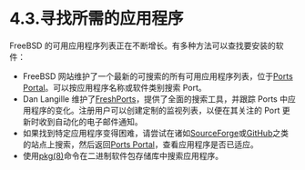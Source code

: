 # 4.3.寻找所需的应用程序


FreeBSD 的可用应用程序列表正在不断增长。有多种方法可以查找要安装的软件：

- FreeBSD 网站维护了一个最新的可搜索的所有可用应用程序列表，位于[Ports Portal](https://www.freebsd.org/ports/)。可以按应用程序名称或软件类别搜索 Port。
- Dan Langille 维护了[FreshPorts](https://www.freshports.org/)，提供了全面的搜索工具，并跟踪 Ports 中应用程序的变化。注册用户可以创建定制的监视列表，以便在其关注的 Port 更新时收到自动化的电子邮件通知。
- 如果找到特定应用程序变得困难，请尝试在诸如[SourceForge](https://sourceforge.net/)或[GitHub](https://github.com/)之类的站点上搜索，然后返回[Ports Portal](https://www.freebsd.org/ports/)，查看应用程序是否已适应。
- 使用[pkg(8)](https://man.freebsd.org/cgi/man.cgi?query=pkg&sektion=8&format=html)命令在二进制软件包存储库中搜索应用程序。
